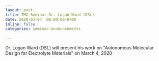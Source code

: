```yaml
---
layout: post
title: TMG Seminar Dr. Logan Ward (DSL) 
date: 2020-03-04  08:00:00-0700
inline: false
categories: seminar-announcements

---
```


Dr. Logan Ward (DSL) will present his work on "Autonomous Molecular Design for Electrolyte Materials" on March 4, 2020 

